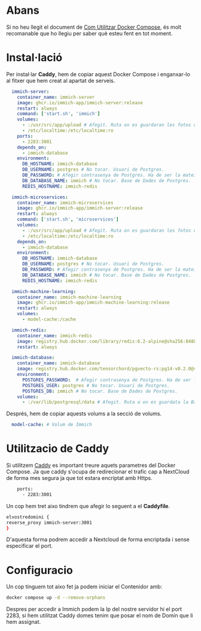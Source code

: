 # Abans
Si no heu llegit el document de [Com Utilitzar Docker Compose](https://github.com/Otorexer/SerLliure/tree/main/Tutorials/ComUtilitzarDockerCompose), és molt recomanable que ho llegiu per saber què esteu fent en tot moment.

# Instal·lació
Per instal·lar **Caddy**, hem de copiar aquest Docker Compose i enganxar-lo al fitxer que hem creat al apartat de serveis.

```yaml
  immich-server:
    container_name: immich-server
    image: ghcr.io/immich-app/immich-server:release
    restart: always
    command: ['start.sh', 'immich']
    volumes:
      - :/usr/src/app/upload # Afegit. Ruta on es guardaran les fotos de Immich
      - /etc/localtime:/etc/localtime:ro
    ports:
      - 2283:3001
    depends_on:
      - immich-database
    environment:
      DB_HOSTNAME: immich-database
      DB_USERNAME: postgres # No tocar. Usuari de Postgres.
      DB_PASSWORD: # Afegir contrasenya de Postgres. Ha de ser la mateixa que la del contenidor.
      DB_DATABASE_NAME: immich # No tocar. Base de Dades de Postgres.
      REDIS_HOSTNAME: immich-redis

  immich-microservices:
    container_name: immich-microservices
    image: ghcr.io/immich-app/immich-server:release
    restart: always
    command: ['start.sh', 'microservices']
    volumes:
      - :/usr/src/app/upload # Afegit. Ruta on es guardaran les fotos de Immich
      - /etc/localtime:/etc/localtime:ro
    depends_on:
      - immich-database
    environment:
      DB_HOSTNAME: immich-database
      DB_USERNAME: postgres # No tocar. Usuari de Postgres.
      DB_PASSWORD: # Afegir contrasenya de Postgres. Ha de ser la mateixa que la del contenidor.
      DB_DATABASE_NAME: immich # No tocar. Base de Dades de Postgres.
      REDIS_HOSTNAME: immich-redis

  immich-machine-learning:
    container_name: immich-machine-learning
    image: ghcr.io/immich-app/immich-machine-learning:release
    restart: always
    volumes:
      - model-cache:/cache

  immich-redis:
    container_name: immich-redis
    image: registry.hub.docker.com/library/redis:6.2-alpine@sha256:84882e87b54734154586e5f8abd4dce69fe7311315e2fc6d67c29614c8de2672
    restart: always

  immich-database:
    container_name: immich-database
    image: registry.hub.docker.com/tensorchord/pgvecto-rs:pg14-v0.2.0@sha256:90724186f0a3517cf6914295b5ab410db9ce23190a2d9d0b9dd646>    restart: always
    environment:
      POSTGRES_PASSWORD:  # Afegir contrasenya de Postgres. Ha de ser la mateixa que la del contenidor.
      POSTGRES_USER: postgres # No tocar. Usuari de Postgres.
      POSTGRES_DB: immich # No tocar. Base de Dades de Postgres.
    volumes:
      - :/var/lib/postgresql/data # Afegit. Ruta a on es guardata la Base de Dadades Postgres
```

Després, hem de copiar aquests volums a la secció de volums.

```yaml
  model-cache: # Volum de Immich
```

# Utilitzacio de Caddy
Si utilitzem [Caddy](https://github.com/Otorexer/SerLliure/tree/main/Serveis/Caddy) es important treure aquets parametres del Docker Compose. Ja que caddy s'ocupa de redirecionar el trafic cap a NextCloud de forma mes segura ja que tot estara encriptat amb Https.
```bash
    ports:
      - 2283:3001
```

Un cop hem tret aixo tindrem que afegir lo seguent a el **Caddyfile**.
```bash
elvostredomini {
reverse_proxy immich-server:3001
}
```
D'aquesta forma podrem accedir a Nextcloud de forma encriptada i sense especificar el port.

# Configuracio
Un cop tinguem tot aixo fet ja podem iniciar el Contenidor amb:
```bash
docker compose up -d --remove-orphans
```

Despres per accedir a Immich podem la Ip del nostre servidor hi el port 2283, si hem utilitzat Caddy domes tenim que posar el nom de Domin que li hem assignat.
